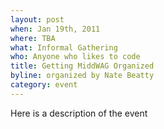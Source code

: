 ```yaml
---
layout: post
when: Jan 19th, 2011
where: TBA
what: Informal Gathering
who: Anyone who likes to code
title: Getting MiddWAG Organized
byline: organized by Nate Beatty
category: event
---
```


Here is a description of the event

